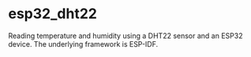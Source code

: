 # esp32_dht22
Reading temperature and humidity using a DHT22 sensor and an ESP32 device. The underlying framework is ESP-IDF.
